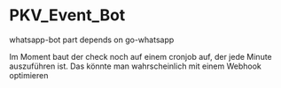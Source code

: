 # PKV_Event_Bot

whatsapp-bot part depends on go-whatsapp

Im Moment baut der check noch auf einem cronjob auf, der jede Minute auszuführen ist. Das könnte man wahrscheinlich mit einem Webhook optimieren
